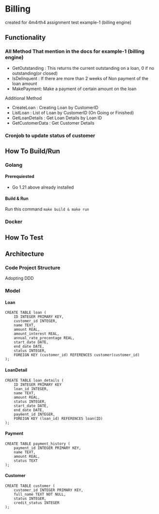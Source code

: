 # Billing
created for 4m4rth4 assignment test example-1 (billing engine)

## Functionality

### All Method That mention in the docs for example-1 (billing engine)
- GetOutstanding : This returns the current outstanding on a loan, 0 if no outstanding(or closed)
- IsDelinquent : If there are more than 2 weeks of Non payment of the loan amount
- MakePayment: Make a payment of certain amount on the loan

Additional Method
- CreateLoan : Creating Loan by CustomerID
- ListLoan : List of Loan by CustomerID (On Going or Finished)
- GetLoanDetails : Get Loan Details by Loan ID
- GetCustomerData : Get Customer Details

### Cronjob to update status of customer

## How To Build/Run

### Golang
#### Prerequiested

- Go 1.21 above already installed 

#### Build & Run

Run this command
`make build & make run`

### Docker



## How To Test

## Architecture

### Code Project Structure

Adopting DDD

### Model

#### Loan

```
CREATE TABLE loan (
    ID INTEGER PRIMARY KEY,
    customer_id INTEGER,
    name TEXT,
    amount REAL,
    amount_interest REAL,
    annual_rate_precentage REAL,
    start_date DATE,
    end_date DATE,
    status INTEGER,
    FOREIGN KEY (customer_id) REFERENCES customer(customer_id)
);
```

#### LoanDetail

```
CREATE TABLE loan_details (
	ID INTEGER PRIMARY KEY
    loan_id INTEGER,
    name TEXT,
    amount REAL,
    status INTEGER,
    start_date DATE,
    end_date DATE,
    payment_id INTEGER,
    FOREIGN KEY (loan_id) REFERENCES loan(ID)
);
```

#### Payment
```
CREATE TABLE payment_history (
    payment_id INTEGER PRIMARY KEY,
    name TEXT,
    amount REAL,
    status TEXT
);
```

#### Customer
```
CREATE TABLE customer (
    customer_id INTEGER PRIMARY KEY,
    full_name TEXT NOT NULL,
    status INTEGER,
    credit_status INTEGER
);
```


